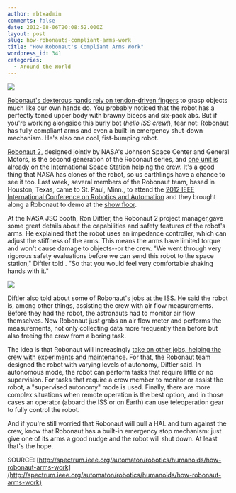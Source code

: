 ```yaml
---
author: rbtxadmin
comments: false
date: 2012-08-06T20:08:52.000Z
layout: post
slug: how-robonauts-compliant-arms-work
title: "How Robonaut's Compliant Arms Work"
wordpress_id: 341
categories:
  - Around the World
---
```


![](http://spectrum.ieee.org/img/robonaut%20at%20icra%202012-1337700276596.jpg)

[Robonaut's dexterous hands rely on tendon-driven fingers](http://www.youtube.com/watch?v=qqun_fw0DnA) to grasp objects much like our own hands do. You probably noticed that the robot has a perfectly toned upper body with brawny biceps and six-pack abs. But if you're working alongside this burly bot (_hello ISS crew!_), fear not: Robonaut has fully compliant arms and even a built-in emergency shut-down mechanism. He's also one cool, fist-bumping robot.

[Robonaut 2](http://spectrum.ieee.org/tag/robonaut), designed jointly by NASA's Johnson Space Center and General Motors, is the second generation of the Robonaut series, and [one unit is already](http://spectrum.ieee.org/automaton/robotics/humanoids/robonaut-gets-unpacked-finally) [on the International Space Station](http://spectrum.ieee.org/automaton/robotics/humanoids/how-robonaut-2-will-help-astronauts-in-space) [helping the crew](http://spectrum.ieee.org/automaton/robotics/humanoids/this-will-be-robonaut-new-job-on-the-iss-for-now). It's a good thing that NASA has clones of the robot, so us earthlings have a chance to see it too. Last week, several members of the Robonaut team, based in Houston, Texas, came to St. Paul, Minn., to attend the [2012 IEEE International Conference on Robotics and Automation](http://spectrum.ieee.org/tag/icra+2012) and they brought along a Robonaut to demo at the [show floor](http://spectrum.ieee.org/automaton/robotics/industrial-robots/icra-2012-video-montage).

At the NASA JSC booth,  Ron Diftler, the Robonaut 2 project manager,gave some great details about the capabilities and safety features of the robot's arms. He explained that the robot uses an impedance controller, which can adjust the stiffness of the arms. This means the arms have limited torque and won't cause damage to objects--or the crew. "We went through very rigorous safety evaluations before we can send this robot to the space station," Diftler told . "So that you would feel very comfortable shaking hands with it."

![](http://spectrum.ieee.org/img/robonaut%20hands%20icra%202012-1337699879623.JPG)

Diftler also told  about some of Robonaut's jobs at the ISS. He said the robot is, among other things, assisting the crew with air flow measurements. Before they had the robot, the astronauts had to monitor air flow themselves. Now Robonaut just grabs an air flow meter and performs the measurements, not only collecting data more frequently than before but also freeing the crew from a boring task.

The idea is that Robonaut will increasingly [take on other jobs, helping the crew with experiments and maintenance](http://spectrum.ieee.org/automaton/robotics/humanoids/how-robonaut-2-will-help-astronauts-in-space). For that, the Robonaut team designed the robot with varying levels of autonomy, Diftler said. In autonomous mode, the robot can perform tasks that require little or no supervision. For tasks that require a crew member to monitor or assist the robot, a "supervised autonomy" mode is used. Finally, there are more complex situations when remote operation is the best option, and in those cases an operator (aboard the ISS or on Earth) can use teleoperation gear to fully control the robot.

And if you're still worried that Robonaut will pull a HAL and turn against the crew, know that Robonaut has a built-in emergency stop mechanism: just give one of its arms a good nudge and the robot will shut down. At least that's the hope.

SOURCE: [http://spectrum.ieee.org/automaton/robotics/humanoids/how-robonaut-arms-work](http://spectrum.ieee.org/automaton/robotics/humanoids/how-robonaut-arms-work)

